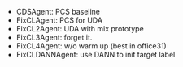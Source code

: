 + CDSAgent: PCS baseline
+ FixCLAgent: PCS for UDA
+ FixCL2Agent: UDA with mix prototype
+ FixCL3Agent: forget it.
+ FixCL4Agent: w/o warm up (best in office31)
+ FixCLDANNAgent: use DANN to init target label